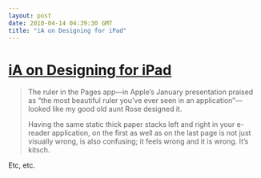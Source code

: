 ```yaml
---
layout: post
date: 2010-04-14 04:39:30 GMT
title: "iA on Designing for iPad"
---
```

# [iA on Designing for iPad](http://informationarchitects.jp/designing-for-ipad-reality-check/)

> The ruler in the Pages app—in Apple’s January presentation praised as “the most beautiful ruler you’ve ever seen in an application”—looked like my good old aunt Rose designed it.
>
> Having the same static thick paper stacks left and right in your e-reader application, on the first as well as on the last page is not just visually wrong, is also confusing; it feels wrong and it is wrong. It’s kitsch.

Etc, etc.